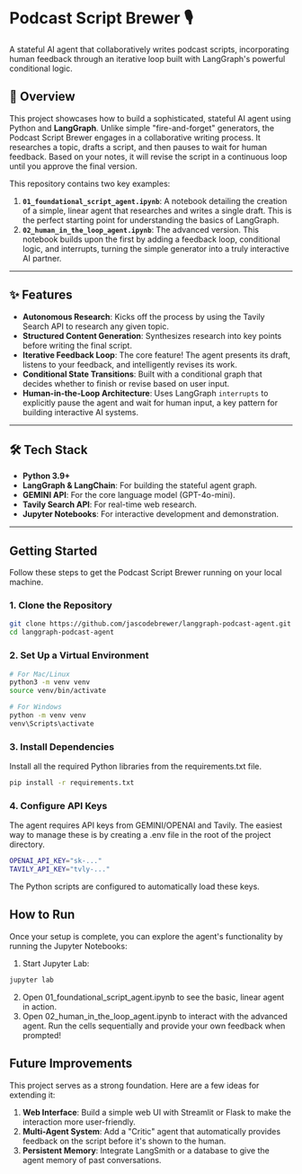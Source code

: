 # Podcast Script Brewer 🎙️

A stateful AI agent that collaboratively writes podcast scripts, incorporating human feedback through an iterative loop built with LangGraph's powerful conditional logic.

## 📜 Overview

This project showcases how to build a sophisticated, stateful AI agent using Python and **LangGraph**. Unlike simple "fire-and-forget" generators, the Podcast Script Brewer engages in a collaborative writing process. It researches a topic, drafts a script, and then pauses to wait for human feedback. Based on your notes, it will revise the script in a continuous loop until you approve the final version.

This repository contains two key examples:

1.  **`01_foundational_script_agent.ipynb`**: A notebook detailing the creation of a simple, linear agent that researches and writes a single draft. This is the perfect starting point for understanding the basics of LangGraph.
2.  **`02_human_in_the_loop_agent.ipynb`**: The advanced version. This notebook builds upon the first by adding a feedback loop, conditional logic, and interrupts, turning the simple generator into a truly interactive AI partner.

---

## ✨ Features

-   **Autonomous Research**: Kicks off the process by using the Tavily Search API to research any given topic.
-   **Structured Content Generation**: Synthesizes research into key points before writing the final script.
-   **Iterative Feedback Loop**: The core feature! The agent presents its draft, listens to your feedback, and intelligently revises its work.
-   **Conditional State Transitions**: Built with a conditional graph that decides whether to finish or revise based on user input.
-   **Human-in-the-Loop Architecture**: Uses LangGraph `interrupts` to explicitly pause the agent and wait for human input, a key pattern for building interactive AI systems.

---

## 🛠️ Tech Stack

-   **Python 3.9+**
-   **LangGraph & LangChain**: For building the stateful agent graph.
-   **GEMINI API**: For the core language model (GPT-4o-mini).
-   **Tavily Search API**: For real-time web research.
-   **Jupyter Notebooks**: For interactive development and demonstration.

---

## Getting Started

Follow these steps to get the Podcast Script Brewer running on your local machine.

### 1. Clone the Repository

```bash
git clone https://github.com/jascodebrewer/langgraph-podcast-agent.git
cd langgraph-podcast-agent
```
### 2. Set Up a Virtual Environment
```bash
# For Mac/Linux
python3 -m venv venv
source venv/bin/activate

# For Windows
python -m venv venv
venv\Scripts\activate
```

### 3. Install Dependencies
Install all the required Python libraries from the requirements.txt file.
```bash
pip install -r requirements.txt
```

### 4. Configure API Keys
The agent requires API keys from GEMINI/OPENAI and Tavily. The easiest way to manage these is by creating a .env file in the root of the project directory.

```bash
OPENAI_API_KEY="sk-..."
TAVILY_API_KEY="tvly-..."
```
The Python scripts are configured to automatically load these keys.

## How to Run
Once your setup is complete, you can explore the agent's functionality by running the Jupyter Notebooks:

1. Start Jupyter Lab:
```bash
jupyter lab
```
2. Open 01_foundational_script_agent.ipynb to see the basic, linear agent in action.
3. Open 02_human_in_the_loop_agent.ipynb to interact with the advanced agent. Run the cells sequentially and provide your own feedback when prompted!

##  Future Improvements
This project serves as a strong foundation. Here are a few ideas for extending it:
1. **Web Interface**: Build a simple web UI with Streamlit or Flask to make the interaction more user-friendly.
2. **Multi-Agent System**: Add a "Critic" agent that automatically provides feedback on the script before it's shown to the human.
3. **Persistent Memory**: Integrate LangSmith or a database to give the agent memory of past conversations.
